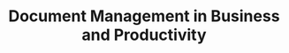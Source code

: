 ---
layout: category
category: document-management
title: Document Management in Business and Productivity
description: Organize and manage your documents more efficiently with document management software, allowing you to easily store, share, and access your files.
permalink: /document-management/
---
